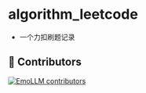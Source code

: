 # algorithm_leetcode

- 一个力扣刷题记录

## 🌟 Contributors

[![EmoLLM contributors](https://contrib.rocks/image?repo=aJupyter/algorithm_leetcode&max=50)](https://github.com/aJupyter/algorithm_leetcode/graphs/contributors)


